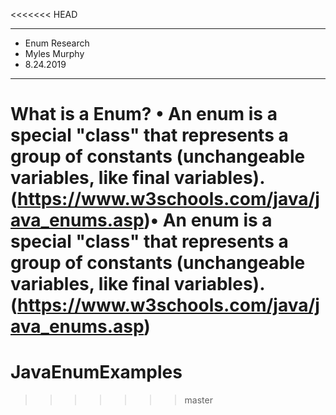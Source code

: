 <<<<<<< HEAD
***************************************************************
* Enum Research
* Myles Murphy
* 8.24.2019
**************************************************************

What is a Enum?
• An enum is a special "class" that represents a group of constants (unchangeable variables, like final variables). (https://www.w3schools.com/java/java_enums.asp)• An enum is a special "class" that represents a group of constants (unchangeable variables, like final variables). (https://www.w3schools.com/java/java_enums.asp)
=======
# JavaEnumExamples
>>>>>>> master
